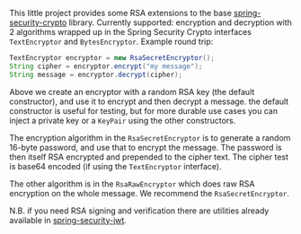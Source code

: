 This little project provides some RSA extensions to the base
[spring-security-crypto](https://github.com/spring-projects/spring-security/tree/master/crypto)
library. Currently supported: encryption and decryption with 2
algorithms wrapped up in the Spring Security Crypto interfaces
`TextEncryptor` and `BytesEncryptor`. Example round trip:

```java
TextEncryptor encryptor = new RsaSecretEncryptor();
String cipher = encryptor.encrypt("my message");
String message = encryptor.decrypt(cipher);
```

Above we create an encryptor with a random RSA key (the default
constructor), and use it to encrypt and then decrypt a message. the
default constructor is useful for testing, but for more durable use
cases you can inject a private key or a `KeyPair` using the other
constructors.

The encryption algorithm in the `RsaSecretEncryptor` is to generate a
random 16-byte password, and use that to encrypt the message. The
password is then itself RSA encrypted and prepended to the cipher
text. The cipher test is base64 encoded (if using the `TextEncryptor`
interface).

The other algorithm is in the `RsaRawEncryptor` which does raw RSA
encryption on the whole message. We recommend the
`RsaSecretEncryptor`.

N.B. if you need RSA signing and verification there are utilities
already available in
[spring-security-jwt](https://github.com/spring-projects/spring-security-oauth/tree/master/spring-security-jwt).
